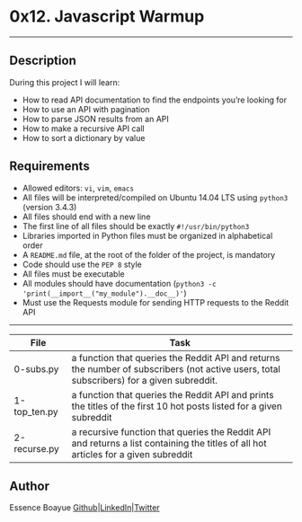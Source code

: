 # 0x12. Javascript Warmup
---
## Description

During this project I will learn:
- How to read API documentation to find the endpoints you’re looking for
- How to use an API with pagination
- How to parse JSON results from an API
- How to make a recursive API call
- How to sort a dictionary by value


## Requirements

- Allowed editors: `vi`, `vim`, `emacs`
- All files will be interpreted/compiled on Ubuntu 14.04 LTS using `python3` (version 3.4.3)
- All files should end with a new line
- The first line of all files should be exactly `#!/usr/bin/python3`
- Libraries imported in Python files must be organized in alphabetical order
- A `README.md` file, at the root of the folder of the project, is mandatory
- Code should use the `PEP 8` style
- All files must be executable
- All modules should have documentation (`python3 -c 'print(__import__("my_module").__doc__)'`)
- Must use the Requests module for sending HTTP requests to the Reddit API

---
File|Task
---|---
0-subs.py | a function that queries the Reddit API and returns the number of subscribers (not active users, total subscribers) for a given subreddit.
1-top_ten.py | a function that queries the Reddit API and prints the titles of the first 10 hot posts listed for a given subreddit
2-recurse.py | a recursive function that queries the Reddit API and returns a list containing the titles of all hot articles for a given subreddit

## Author
Essence Boayue [Github](https://github.com/eboayue)|[LinkedIn](https://www.linkedin.com/in/essenceboayue/)|[Twitter](https://twitter.com/girlsaregeeks2)
